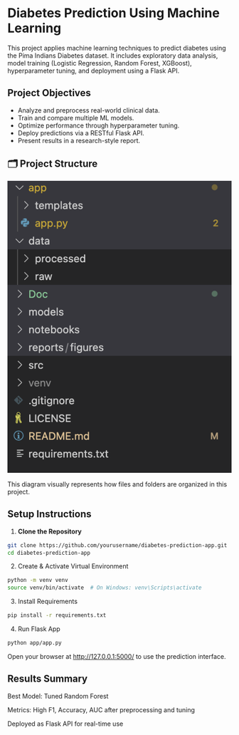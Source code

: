 # Diabetes Prediction Using Machine Learning

This project applies machine learning techniques to predict diabetes using the Pima Indians Diabetes dataset. It includes exploratory data analysis, model training (Logistic Regression, Random Forest, XGBoost), hyperparameter tuning, and deployment using a Flask API.

## Project Objectives

- Analyze and preprocess real-world clinical data.
- Train and compare multiple ML models.
- Optimize performance through hyperparameter tuning.
- Deploy predictions via a RESTful Flask API.
- Present results in a research-style report.

## 🗂 Project Structure

![Project Structure](reports/project_structure.png)

This diagram visually represents how files and folders are organized in this project.


## Setup Instructions

1. **Clone the Repository**
```bash
git clone https://github.com/yourusername/diabetes-prediction-app.git
cd diabetes-prediction-app
```

2. Create & Activate Virtual Environment
```bash
python -m venv venv
source venv/bin/activate  # On Windows: venv\Scripts\activate
```

3. Install Requirements
```bash
pip install -r requirements.txt
```

4. Run Flask App
```bash
python app/app.py
```
Open your browser at http://127.0.0.1:5000/ to use the prediction interface.

## Results Summary
Best Model: Tuned Random Forest

Metrics: High F1, Accuracy, AUC after preprocessing and tuning

Deployed as Flask API for real-time use
